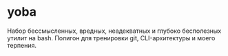 # yoba
Набор бессмысленных, вредных, неадекватных и глубоко бесполезных утилит на bash.  Полигон для тренировки git, CLI-архитектуры и моего терпения.

